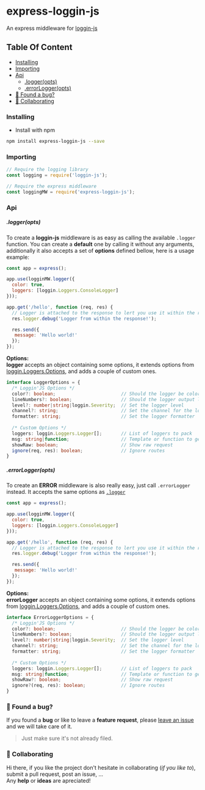 # express-loggin-js <!-- omit in toc -->

An express middleware for [loggin-js](https://github.com/nombrekeff/loggin-js)

## Table Of Content <!-- omit in toc -->
- [Installing](#installing)
- [Importing](#importing)
- [Api](#api)
    - [.logger(opts)](#loggeropts)
    - [.errorLogger(opts)](#errorloggeropts)
- [🐛 Found a bug?](#%F0%9F%90%9B-found-a-bug)
- [👊 Collaborating](#%F0%9F%91%8A-collaborating)

### Installing
* Install with npm
```bash
npm install express-loggin-js --save
```

### Importing
```javascript
// Require the logging library
const logging = require('loggin-js');

// Require the express middleware
const loggingMW = require('express-loggin-js');
```


### Api
##### .logger(opts)
To create a **loggin-js** middleware is as easy as calling the available `.logger` function. You can create a **default** one by calling it without any arguments, additionally it also accepts a set of **options** defined bellow, here is a usage example:
```js
const app = express();

app.use(logginMW.logger({
  color: true,
  loggers: [loggin.Loggers.ConsoleLogger]
}));

app.get('/hello', function (req, res) {
  // Logger is attached to the response to lert you use it within the routes
  res.logger.debug('Logger from within the response!');

  res.send({
   message: 'Hello world!'
  });
});
```
**Options:**  
**logger** accepts an object containing some options, it extends options from [loggin.Loggers.Options](https://github.com/nombrekeff/loggin-js/wiki/Logger#loggingloggerslogger), and adds a couple of custom ones. 

```ts
interface LoggerOptions = {
  /* Loggin'JS Options */
  color?: boolean;                        // Should the logger be colored
  lineNumbers?: boolean;                  // Should the logger output line numbers
  level?: number|string|loggin.Severity;  // Set the logger level
  channel?: string;                       // Set the channel for the logger, defaults to filename
  formatter: string;                      // Set the logger formatter
  
  /* Custom Options */
  loggers: loggin.Loggers.Logger[];       // List of loggers to pack
  msg: string|function;                   // Template or function to get the log message
  showRaw: boolean;                       // Show raw request
  ignore(req, res): boolean;              // Ignore routes
}
```

##### .errorLogger(opts)
To create an **ERROR** middleware is also really easy, just call `.errorLogger` instead. It accepts the same options as [`.logger`](#logger)
```js
const app = express();

app.use(logginMW.logger({
  color: true,
  loggers: [loggin.Loggers.ConsoleLogger]
}));

app.get('/hello', function (req, res) {
  // Logger is attached to the response to lert you use it within the routes
  res.logger.debug('Logger from within the response!');

  res.send({
   message: 'Hello world!'
  });
});
```
**Options:**  
**errorLogger** accepts an object containing some options, it extends options from [loggin.Loggers.Options](https://github.com/nombrekeff/loggin-js/wiki/Logger#loggingloggerslogger), and adds a couple of custom ones. 

```ts
interface ErrorLoggerOptions = {
  /* Loggin'JS Options */
  color?: boolean;                        // Should the logger be colored
  lineNumbers?: boolean;                  // Should the logger output line numbers
  level?: number|string|loggin.Severity;  // Set the logger level
  channel?: string;                       // Set the channel for the logger, defaults to filename
  formatter: string;                      // Set the logger formatter
  
  /* Custom Options */
  loggers: loggin.Loggers.Logger[];       // List of loggers to pack
  msg: string|function;                   // Template or function to get the log message
  showRaw?: boolean;                      // Show raw request
  ignore?(req, res): boolean;             // Ignore routes
}
```

### 🐛 Found a bug?
If you found a **bug** or like to leave a **feature request**, please [leave an issue](https://github.com/nombrekeff/express-loggin-js/issues/new/choose) and we will take care of it.
> Just make sure it's not already filed.


### 👊 Collaborating
Hi there, if you like the project don't hesitate in collaborating (_if you like to_), submit a pull request, post an issue, ...   
Any **help** or **ideas** are apreciated!
